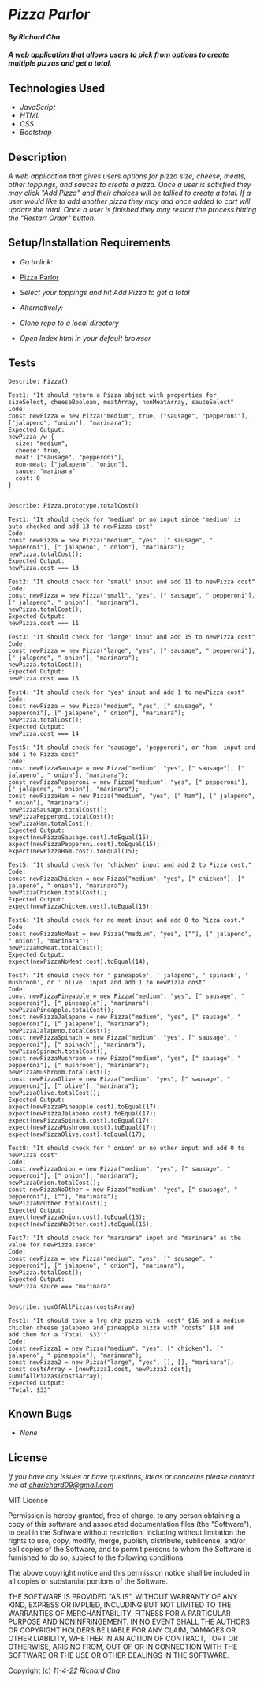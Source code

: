 # _Pizza Parlor_

#### By _**Richard Cha**_

#### _A web application that allows users to pick from options to create multiple pizzas and get a total._

## Technologies Used

* _JavaScript_
* _HTML_
* _CSS_
* _Bootstrap_

## Description

_A web application that gives users options for pizza size, cheese, meats, other toppings, and sauces to create a pizza. Once a user is satisfied they may click "Add Pizza" and their choices will be tallied to create a total. If a user would like to add another pizza they may and once added to cart will update the total. Once a user is finished they may restart the process hitting the "Restart Order" button._

## Setup/Installation Requirements

* _Go to link:_
* [Pizza Parlor](https://charichard09.github.io/pizza-parlor)
* _Select your toppings and hit Add Pizza to get a total_

* _Alternatively:_
* _Clone repo to a local directory_
* _Open Index.html in your default browser_

## Tests

```
Describe: Pizza()

Test1: "It should return a Pizza object with properties for sizeSelect, cheeseBoolean, meatArray, nonMeatArray, sauceSelect"
Code: 
const newPizza = new Pizza("medium", true, ["sausage", "pepperoni"], ["jalapeno", "onion"], "marinara");
Expected Output: 
newPizza /w {
  size: "medium",
  cheese: true,
  meat: ["sausage", "pepperoni"],
  non-meat: ["jalapeno", "onion"],
  sauce: "marinara"
  cost: 0
}

  
Describe: Pizza.prototype.totalCost()

Test1: "It should check for 'medium' or no input since 'medium' is auto checked and add 13 to newPizza cost"
Code: 
const newPizza = new Pizza("medium", "yes", [" sausage", " pepperoni"], [" jalapeno", " onion"], "marinara");
newPizza.totalCost();
Expected Output:
newPizza.cost === 13

Test2: "It should check for 'small' input and add 11 to newPizza cost"
Code: 
const newPizza = new Pizza("small", "yes", [" sausage", " pepperoni"], [" jalapeno", " onion"], "marinara");
newPizza.totalCost();
Expected Output:
newPizza.cost === 11

Test3: "It should check for 'large' input and add 15 to newPizza cost"
Code: 
const newPizza = new Pizza("large", "yes", [" sausage", " pepperoni"], [" jalapeno", " onion"], "marinara");
newPizza.totalCost();
Expected Output:
newPizza.cost === 15

Test4: "It should check for 'yes' input and add 1 to newPizza cost"
Code: 
const newPizza = new Pizza("medium", "yes", [" sausage", " pepperoni"], [" jalapeno", " onion"], "marinara");
newPizza.totalCost();
Expected Output:
newPizza.cost === 14

Test5: "It should check for 'sausage', 'pepperoni', or 'ham' input and add 1 to Pizza cost"
Code: 
const newPizzaSausage = new Pizza("medium", "yes", [" sausage"], [" jalapeno", " onion"], "marinara");
const newPizzaPepperoni = new Pizza("medium", "yes", [" pepperoni"], [" jalapeno", " onion"], "marinara");
const newPizzaHam = new Pizza("medium", "yes", [" ham"], [" jalapeno", " onion"], "marinara");
newPizzaSausage.totalCost();
newPizzaPepperoni.totalCost();
newPizzaHam.totalCost();
Expected Output:
expect(newPizzaSausage.cost).toEqual(15);
expect(newPizzaPepperoni.cost).toEqual(15);
expect(newPizzaHam.cost).toEqual(15);

Test5: "It should check for 'chicken' input and add 2 to Pizza cost."
Code: 
const newPizzaChicken = new Pizza("medium", "yes", [" chicken"], [" jalapeno", " onion"], "marinara");
newPizzaChicken.totalCost();
Expected Output:
expect(newPizzaChicken.cost).toEqual(16);

Test6: "It should check for no meat input and add 0 to Pizza cost."
Code: 
const newPizzaNoMeat = new Pizza("medium", "yes", [""], [" jalapeno", " onion"], "marinara");
newPizzaNoMeat.totalCost();
Expected Output:
expect(newPizzaNoMeat.cost).toEqual(14);

Test7: "It should check for ' pineapple', ' jalapeno', ' spinach', ' mushroom', or ' olive' input and add 1 to newPizza cost"
Code: 
const newPizzaPineapple = new Pizza("medium", "yes", [" sausage", " pepperoni"], [" pineapple"], "marinara");
newPizzaPineapple.totalCost();
const newPizzaJalapeno = new Pizza("medium", "yes", [" sausage", " pepperoni"], [" jalapeno"], "marinara");
newPizzaJalapeno.totalCost();
const newPizzaSpinach = new Pizza("medium", "yes", [" sausage", " pepperoni"], [" spinach"], "marinara");
newPizzaSpinach.totalCost();
const newPizzaMushroom = new Pizza("medium", "yes", [" sausage", " pepperoni"], [" mushroom"], "marinara");
newPizzaMushroom.totalCost();
const newPizzaOlive = new Pizza("medium", "yes", [" sausage", " pepperoni"], [" olive"], "marinara");
newPizzaOlive.totalCost();
Expected Output:
expect(newPizzaPineapple.cost).toEqual(17);
expect(newPizzaJalapeno.cost).toEqual(17);
expect(newPizzaSpinach.cost).toEqual(17);
expect(newPizzaMushroom.cost).toEqual(17);
expect(newPizzaOlive.cost).toEqual(17);

Test8: "It should check for ' onion' or no other input and add 0 to newPizza cost"
Code: 
const newPizzaOnion = new Pizza("medium", "yes", [" sausage", " pepperoni"], [" onion"], "marinara");
newPizzaOnion.totalCost();
const newPizzaNoOther = new Pizza("medium", "yes", [" sausage", " pepperoni"], [""], "marinara");
newPizzaNoOther.totalCost();
Expected Output:
expect(newPizzaOnion.cost).toEqual(16);
expect(newPizzaNoOther.cost).toEqual(16);

Test7: "It should check for "marinara" input and "marinara" as the value for newPizza.sauce"
Code: 
const newPizza = new Pizza("medium", "yes", [" sausage", " pepperoni"], [" jalapeno", " onion"], "marinara");
newPizza.totalCost();
Expected Output:
newPizza.sauce === "marinara"


Describe: sumOfAllPizzas(costsArray)

Test1: "It should take a lrg chz pizza with 'cost' $16 and a medium chicken cheese jalapeno and pineapple pizza with 'costs' $18 and 
add them for a 'Total: $33'"
Code:
const newPizza1 = new Pizza("medium", "yes", [" chicken"], [" jalapeno", " pineapple"], "marinara");
const newPizza2 = new Pizza("large", "yes", [], [], "marinara");
const costsArray = [newPizza1.cost, newPizza2.cost];
sumOfAllPizzas(costsArray);
Expected Output:
"Total: $33" 

```

## Known Bugs

* _None_

## License

_If you have any issues or have questions, ideas or concerns please contact me at [charichard09@gmail.com](mailto:charichard09@gmail.com)_

MIT License

Permission is hereby granted, free of charge, to any person obtaining a copy
of this software and associated documentation files (the "Software"), to deal
in the Software without restriction, including without limitation the rights
to use, copy, modify, merge, publish, distribute, sublicense, and/or sell
copies of the Software, and to permit persons to whom the Software is
furnished to do so, subject to the following conditions:

The above copyright notice and this permission notice shall be included in all
copies or substantial portions of the Software.

THE SOFTWARE IS PROVIDED "AS IS", WITHOUT WARRANTY OF ANY KIND, EXPRESS OR
IMPLIED, INCLUDING BUT NOT LIMITED TO THE WARRANTIES OF MERCHANTABILITY,
FITNESS FOR A PARTICULAR PURPOSE AND NONINFRINGEMENT. IN NO EVENT SHALL THE
AUTHORS OR COPYRIGHT HOLDERS BE LIABLE FOR ANY CLAIM, DAMAGES OR OTHER
LIABILITY, WHETHER IN AN ACTION OF CONTRACT, TORT OR OTHERWISE, ARISING FROM,
OUT OF OR IN CONNECTION WITH THE SOFTWARE OR THE USE OR OTHER DEALINGS IN THE
SOFTWARE.

Copyright (c) _11-4-22_ _Richard Cha_